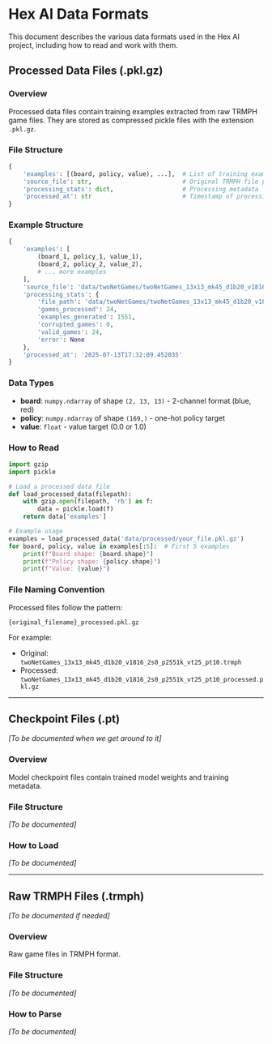 # Hex AI Data Formats

This document describes the various data formats used in the Hex AI project, including how to read and work with them.

## Processed Data Files (.pkl.gz)

### Overview
Processed data files contain training examples extracted from raw TRMPH game files. They are stored as compressed pickle files with the extension `.pkl.gz`.

### File Structure
```python
{
    'examples': [(board, policy, value), ...],  # List of training examples
    'source_file': str,                         # Original TRMPH file path
    'processing_stats': dict,                   # Processing metadata
    'processed_at': str                         # Timestamp of processing
}
```

### Example Structure
```python
{
    'examples': [
        (board_1, policy_1, value_1),
        (board_2, policy_2, value_2),
        # ... more examples
    ],
    'source_file': 'data/twoNetGames/twoNetGames_13x13_mk45_d1b20_v1816_2s0_p2551k_vt25_pt10.trmph',
    'processing_stats': {
        'file_path': 'data/twoNetGames/twoNetGames_13x13_mk45_d1b20_v1816_2s0_p2551k_vt25_pt10.trmph',
        'games_processed': 24,
        'examples_generated': 1551,
        'corrupted_games': 0,
        'valid_games': 24,
        'error': None
    },
    'processed_at': '2025-07-13T17:32:09.452035'
}
```

### Data Types
- **board**: `numpy.ndarray` of shape `(2, 13, 13)` - 2-channel format (blue, red)
- **policy**: `numpy.ndarray` of shape `(169,)` - one-hot policy target
- **value**: `float` - value target (0.0 or 1.0)

### How to Read
```python
import gzip
import pickle

# Load a processed data file
def load_processed_data(filepath):
    with gzip.open(filepath, 'rb') as f:
        data = pickle.load(f)
    return data['examples']

# Example usage
examples = load_processed_data('data/processed/your_file.pkl.gz')
for board, policy, value in examples[:5]:  # First 5 examples
    print(f"Board shape: {board.shape}")
    print(f"Policy shape: {policy.shape}")
    print(f"Value: {value}")
```

### File Naming Convention
Processed files follow the pattern:
```
{original_filename}_processed.pkl.gz
```

For example:
- Original: `twoNetGames_13x13_mk45_d1b20_v1816_2s0_p2551k_vt25_pt10.trmph`
- Processed: `twoNetGames_13x13_mk45_d1b20_v1816_2s0_p2551k_vt25_pt10_processed.pkl.gz`

---

## Checkpoint Files (.pt)

*[To be documented when we get around to it]*

### Overview
Model checkpoint files contain trained model weights and training metadata.

### File Structure
*[To be documented]*

### How to Load
*[To be documented]*

---

## Raw TRMPH Files (.trmph)

*[To be documented if needed]*

### Overview
Raw game files in TRMPH format.

### File Structure
*[To be documented]*

### How to Parse
*[To be documented]* 